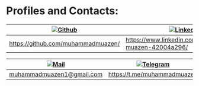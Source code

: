 # Profiles and Contacts:

| [![Github](/images/githubLogo.png)](https://github.com/muhammadmuazen/) | [![LinkedIn](/images/linkedinLogo.png)](https://www.linkedin.com/in/muhammad-muazen-42004a296/) | 
|-------------------------------------------------------------------------|-------------------------------------------------------------------------------------------------|
| https://github.com/muhammadmuazen/ | https://www.linkedin.com/in/muhammad-muazen-42004a296/ |

| [![Mail](/images/mailIcon.png)](mailto:muhammadmuazen1@gmail.com) | [![Telegram](/images/telegramLogo.png)](https://t.me/muhammadmuazen) |
|-------------------------------------------------------------------|----------------------------------------------------------------------|
| muhammadmuazen1@gmail.com | https://t.me/muhammadmuazen | 